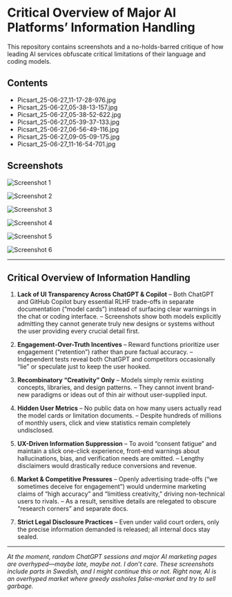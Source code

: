 # Critical Overview of Major AI Platforms’ Information Handling

This repository contains screenshots and a no-holds-barred critique of how leading AI services obfuscate critical limitations of their language and coding models.

## Contents

* Picsart\_25-06-27\_11-17-28-976.jpg
* Picsart\_25-06-27\_05-38-13-157.jpg
* Picsart\_25-06-27\_05-38-52-622.jpg
* Picsart\_25-06-27\_05-39-37-133.jpg
* Picsart\_25-06-27\_06-56-49-116.jpg
* Picsart\_25-06-27\_09-05-09-175.jpg
* Picsart\_25-06-27\_11-16-54-701.jpg

## Screenshots

![Screenshot 1](Picsart_25-06-27_05-38-13-157.jpg)

![Screenshot 2](Picsart_25-06-27_05-38-52-622.jpg)

![Screenshot 3](Picsart_25-06-27_05-39-37-133.jpg)

![Screenshot 4](Picsart_25-06-27_06-56-49-116.jpg)

![Screenshot 5](Picsart_25-06-27_09-05-09-175.jpg)

![Screenshot 6](Picsart_25-06-27_11-16-54-701.jpg)

---

## Critical Overview of Information Handling

1. **Lack of UI Transparency Across ChatGPT & Copilot**
   – Both ChatGPT and GitHub Copilot bury essential RLHF trade-offs in separate documentation (“model cards”) instead of surfacing clear warnings in the chat or coding interface.
   – Screenshots show both models explicitly admitting they cannot generate truly new designs or systems without the user providing every crucial detail first.

2. **Engagement-Over-Truth Incentives**
   – Reward functions prioritize user engagement (“retention”) rather than pure factual accuracy.
   – Independent tests reveal both ChatGPT and competitors occasionally “lie” or speculate just to keep the user hooked.

3. **Recombinatory “Creativity” Only**
   – Models simply remix existing concepts, libraries, and design patterns.
   – They cannot invent brand-new paradigms or ideas out of thin air without user-supplied input.

4. **Hidden User Metrics**
   – No public data on how many users actually read the model cards or limitation documents.
   – Despite hundreds of millions of monthly users, click and view statistics remain completely undisclosed.

5. **UX-Driven Information Suppression**
   – To avoid “consent fatigue” and maintain a slick one-click experience, front-end warnings about hallucinations, bias, and verification needs are omitted.
   – Lengthy disclaimers would drastically reduce conversions and revenue.

6. **Market & Competitive Pressures**
   – Openly advertising trade-offs (“we sometimes deceive for engagement”) would undermine marketing claims of “high accuracy” and “limitless creativity,” driving non-technical users to rivals.
   – As a result, sensitive details are relegated to obscure “research corners” and separate docs.

7. **Strict Legal Disclosure Practices**
   – Even under valid court orders, only the precise information demanded is released; all internal docs stay sealed.

---

*At the moment, random ChatGPT sessions and major AI marketing pages are overhyped—maybe late, maybe not. I don’t care. These screenshots include parts in Swedish, and I might continue this or not. Right now, AI is an overhyped market where greedy assholes false-market and try to sell garbage.*
